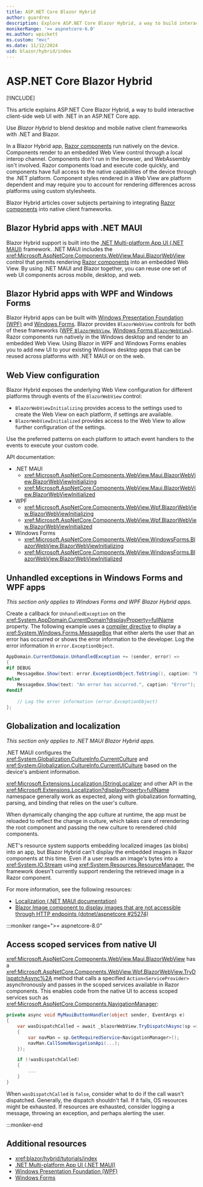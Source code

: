 ```yaml
---
title: ASP.NET Core Blazor Hybrid
author: guardrex
description: Explore ASP.NET Core Blazor Hybrid, a way to build interactive client-side web UI with .NET in an ASP.NET Core app.
monikerRange: '>= aspnetcore-6.0'
ms.author: wpickett
ms.custom: "mvc"
ms.date: 11/12/2024
uid: blazor/hybrid/index
---
```

# ASP.NET Core Blazor Hybrid

[!INCLUDE[](~/includes/not-latest-version.md)]

This article explains ASP.NET Core Blazor Hybrid, a way to build interactive client-side web UI with .NET in an ASP.NET Core app.

Use *Blazor Hybrid* to blend desktop and mobile native client frameworks with .NET and Blazor.

In a Blazor Hybrid app, [Razor components](xref:blazor/components/index) run natively on the device. Components render to an embedded Web View control through a local interop channel. Components don't run in the browser, and WebAssembly isn't involved. Razor components load and execute code quickly, and components have full access to the native capabilities of the device through the .NET platform. Component styles rendered in a Web View are platform dependent and may require you to account for rendering differences across platforms using custom stylesheets.

Blazor Hybrid articles cover subjects pertaining to integrating [Razor components](xref:blazor/components/index) into native client frameworks.

## Blazor Hybrid apps with .NET MAUI

Blazor Hybrid support is built into the [.NET Multi-platform App UI (.NET MAUI)](/dotnet/maui/what-is-maui) framework. .NET MAUI includes the <xref:Microsoft.AspNetCore.Components.WebView.Maui.BlazorWebView> control that permits rendering [Razor components](xref:blazor/components/index) into an embedded Web View. By using .NET MAUI and Blazor together, you can reuse one set of web UI components across mobile, desktop, and web.

## Blazor Hybrid apps with WPF and Windows Forms

Blazor Hybrid apps can be built with [Windows Presentation Foundation (WPF)](/dotnet/desktop/wpf/overview/) and [Windows Forms](/dotnet/desktop/winforms/overview/). Blazor provides `BlazorWebView` controls for both of these frameworks ([WPF `BlazorWebView`](xref:Microsoft.AspNetCore.Components.WebView.Wpf.BlazorWebView), [Windows Forms  `BlazorWebView`](xref:Microsoft.AspNetCore.Components.WebView.WindowsForms.BlazorWebView)). Razor components run natively in the Windows desktop and render to an embedded Web View. Using Blazor in WPF and Windows Forms enables you to add new UI to your existing Windows desktop apps that can be reused across platforms with .NET MAUI or on the web.

## Web View configuration

Blazor Hybrid exposes the underlying Web View configuration for different platforms through events of the `BlazorWebView` control:

* `BlazorWebViewInitializing` provides access to the settings used to create the Web View on each platform, if settings are available.
* `BlazorWebViewInitialized` provides access to the Web View to allow further configuration of the settings.

Use the preferred patterns on each platform to attach event handlers to the events to execute your custom code.

API documentation:

* .NET MAUI
  * <xref:Microsoft.AspNetCore.Components.WebView.Maui.BlazorWebView.BlazorWebViewInitializing>
  * <xref:Microsoft.AspNetCore.Components.WebView.Maui.BlazorWebView.BlazorWebViewInitialized>
* WPF
  * <xref:Microsoft.AspNetCore.Components.WebView.Wpf.BlazorWebView.BlazorWebViewInitializing>
  * <xref:Microsoft.AspNetCore.Components.WebView.Wpf.BlazorWebView.BlazorWebViewInitialized>
* Windows Forms
  * <xref:Microsoft.AspNetCore.Components.WebView.WindowsForms.BlazorWebView.BlazorWebViewInitializing>
  * <xref:Microsoft.AspNetCore.Components.WebView.WindowsForms.BlazorWebView.BlazorWebViewInitialized>

## Unhandled exceptions in Windows Forms and WPF apps

*This section only applies to Windows Forms and WPF Blazor Hybrid apps.*

Create a callback for `UnhandledException` on the <xref:System.AppDomain.CurrentDomain?displayProperty=fullName> property. The following example uses a [compiler directive](/dotnet/csharp/language-reference/preprocessor-directives/preprocessor-if) to display a <xref:System.Windows.Forms.MessageBox> that either alerts the user that an error has occurred or shows the error information to the developer. Log the error information in `error.ExceptionObject`.

```csharp
AppDomain.CurrentDomain.UnhandledException += (sender, error) =>
{
#if DEBUG
    MessageBox.Show(text: error.ExceptionObject.ToString(), caption: "Error");
#else
    MessageBox.Show(text: "An error has occurred.", caption: "Error");
#endif
    
    // Log the error information (error.ExceptionObject)
};
```

## Globalization and localization

*This section only applies to .NET MAUI Blazor Hybrid apps.*

.NET MAUI configures the <xref:System.Globalization.CultureInfo.CurrentCulture> and <xref:System.Globalization.CultureInfo.CurrentUICulture> based on the device's ambient information.

<xref:Microsoft.Extensions.Localization.IStringLocalizer> and other API in the <xref:Microsoft.Extensions.Localization?displayProperty=fullName> namespace generally work as expected, along with globalization formatting, parsing, and binding that relies on the user's culture.

When dynamically changing the app culture at runtime, the app must be reloaded to reflect the change in culture, which takes care of rerendering the root component and passing the new culture to rerendered child components.

.NET's resource system supports embedding localized images (as blobs) into an app, but Blazor Hybrid can't display the embedded images in Razor components at this time. Even if a user reads an image's bytes into a <xref:System.IO.Stream> using <xref:System.Resources.ResourceManager>, the framework doesn't currently support rendering the retrieved image in a Razor component.

For more information, see the following resources:

* [Localization (.NET MAUI documentation)](/dotnet/maui/fundamentals/localization)
* [Blazor Image component to display images that are not accessible through HTTP endpoints (dotnet/aspnetcore #25274)](https://github.com/dotnet/aspnetcore/issues/25274)

:::moniker range=">= aspnetcore-8.0"

## Access scoped services from native UI

<xref:Microsoft.AspNetCore.Components.WebView.Maui.BlazorWebView> has a <xref:Microsoft.AspNetCore.Components.WebView.Wpf.BlazorWebView.TryDispatchAsync%2A> method that calls a specified `Action<ServiceProvider>` asynchronously and passes in the scoped services available in Razor components. This enables code from the native UI to access scoped services such as <xref:Microsoft.AspNetCore.Components.NavigationManager>:

```csharp
private async void MyMauiButtonHandler(object sender, EventArgs e)
{
    var wasDispatchCalled = await _blazorWebView.TryDispatchAsync(sp =>
    {
        var navMan = sp.GetRequiredService<NavigationManager>();
        navMan.CallSomeNavigationApi(...);
    });

    if (!wasDispatchCalled)
    {
        ...
    }
}
```

When `wasDispatchCalled` is `false`, consider what to do if the call wasn't dispatched. Generally, the dispatch shouldn't fail. If it fails, OS resources might be exhausted. If resources are exhausted, consider logging a message, throwing an exception, and perhaps alerting the user.

:::moniker-end

## Additional resources

* <xref:blazor/hybrid/tutorials/index>
* [.NET Multi-platform App UI (.NET MAUI)](/dotnet/maui/what-is-maui)
* [Windows Presentation Foundation (WPF)](/dotnet/desktop/wpf/overview/)
* [Windows Forms](/dotnet/desktop/winforms/overview/)
